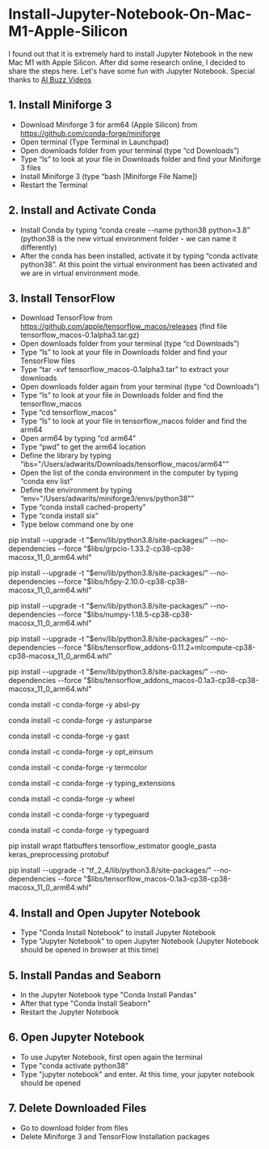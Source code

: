 # Install-Jupyter-Notebook-On-Mac-M1-Apple-Silicon

I found out that it is extremely hard to install Jupyter Notebook in the new Mac M1 with Apple Silicon.
After did some research online, I decided to share the steps here.
Let's have some fun with Jupyter Notebook.
Special thanks to [Al Buzz Videos](https://www.youtube.com/watch?v=W_Qbrnp6uis)

## 1. Install Miniforge 3

- Download Miniforge 3 for arm64 (Apple Silicon) from https://github.com/conda-forge/miniforge 
- Open terminal (Type Terminal in Launchpad)
- Open downloads folder from your terminal (type “cd Downloads”)
- Type “ls” to look at your file in Downloads folder and find your Miniforge 3 files
- Install Miniforge 3 (type “bash [Miniforge File Name])
- Restart the Terminal

## 2. Install and Activate Conda

- Install Conda by typing “conda create --name python38 python=3.8” (python38 is the new virtual environment folder - we can name it differently)
- After the conda has been installed, activate it by typing “conda activate python38”. At this point the virtual environment has been activated and we are in virtual environment mode.

## 3. Install TensorFlow

- Download TensorFlow from https://github.com/apple/tensorflow_macos/releases (find file tensorflow_macos-0.1alpha3.tar.gz) 
- Open downloads folder from your terminal (type “cd Downloads”)
- Type “ls” to look at your file in Downloads folder and find your TensorFlow files
- Type “tar -xvf tensorflow_macos-0.1alpha3.tar” to extract your downloads
- Open downloads folder again from your terminal (type “cd Downloads”)
- Type “ls” to look at your file in Downloads folder and find the tensorflow_macos
- Type “cd tensorflow_macos”
- Type “ls” to look at your file in tensorflow_macos folder and find the arm64
- Open arm64 by typing “cd arm64”
- Type “pwd” to get the arm64 location
- Define the library by typing “ibs="/Users/adwarits/Downloads/tensorflow_macos/arm64"”
- Open the list of the conda environment in the computer by typing “conda env list”
- Define the environment by typing “env="/Users/adwarits/miniforge3/envs/python38"”
- Type “conda install cached-property”
- Type “conda install six”
- Type below command one by one

pip install --upgrade -t "$env/lib/python3.8/site-packages/" --no-dependencies --force "$libs/grpcio-1.33.2-cp38-cp38-macosx_11_0_arm64.whl"

pip install --upgrade -t "$env/lib/python3.8/site-packages/" --no-dependencies --force "$libs/h5py-2.10.0-cp38-cp38-macosx_11_0_arm64.whl"

pip install --upgrade -t "$env/lib/python3.8/site-packages/" --no-dependencies --force "$libs/numpy-1.18.5-cp38-cp38-macosx_11_0_arm64.whl"

pip install --upgrade -t "$env/lib/python3.8/site-packages/" --no-dependencies --force "$libs/tensorflow_addons-0.11.2+mlcompute-cp38-cp38-macosx_11_0_arm64.whl"

pip install --upgrade -t "$env/lib/python3.8/site-packages/" --no-dependencies --force "$libs/tensorflow_addons_macos-0.1a3-cp38-cp38-macosx_11_0_arm64.whl"

conda install -c conda-forge -y absl-py

conda install -c conda-forge -y astunparse

conda install -c conda-forge -y gast

conda install -c conda-forge -y opt_einsum

conda install -c conda-forge -y termcolor

conda install -c conda-forge -y typing_extensions

conda install -c conda-forge -y wheel

conda install -c conda-forge -y typeguard

conda install -c conda-forge -y typeguard

pip install wrapt flatbuffers tensorflow_estimator google_pasta keras_preprocessing protobuf

pip install --upgrade -t "tf_2_4/lib/python3.8/site-packages/" --no-dependencies --force "$libs/tensorflow_macos-0.1a3-cp38-cp38-macosx_11_0_arm64.whl"

## 4. Install and Open Jupyter Notebook

- Type "Conda Install Notebook" to install Jupyter Notebook
- Type "Jupyter Notebook" to open Jupyter Notebook (Jupyter Notebook should be opened in browser at this time)

## 5. Install Pandas and Seaborn

- In the Jupyter Notebook type "Conda Install Pandas"
- After that type "Conda Install Seaborn"
- Restart the Jupyter Notebook

## 6. Open Jupyter Notebook

- To use Jupyter Notebook, first open again the terminal
- Type "conda activate python38"
- Type "jupyter notebook" and enter. At this time, your jupyter notebook should be opened

## 7. Delete Downloaded Files

- Go to download folder from files
- Delete Miniforge 3 and TensorFlow Installation packages
